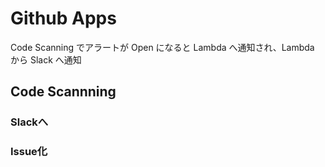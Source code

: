 # Github Apps
Code Scanning でアラートが Open になると Lambda へ通知され、Lambda から Slack へ通知

## Code Scannning
### Slackへ

### Issue化
